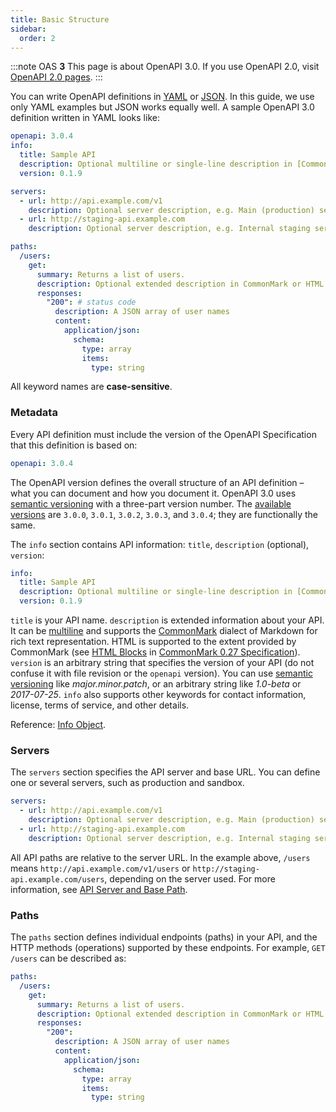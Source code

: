 ```yaml
---
title: Basic Structure
sidebar:
  order: 2
---
```


:::note
OAS **3** This page is about OpenAPI 3.0. If you use OpenAPI 2.0, visit [OpenAPI 2.0 pages](/docs/specification/v2_0/basic-structure/).
:::

You can write OpenAPI definitions in [YAML](https://en.wikipedia.org/wiki/YAML) or [JSON](https://en.wikipedia.org/wiki/JSON). In this guide, we use only YAML examples but JSON works equally well. A sample OpenAPI 3.0 definition written in YAML looks like:

```yaml
openapi: 3.0.4
info:
  title: Sample API
  description: Optional multiline or single-line description in [CommonMark](http://commonmark.org/help/) or HTML.
  version: 0.1.9

servers:
  - url: http://api.example.com/v1
    description: Optional server description, e.g. Main (production) server
  - url: http://staging-api.example.com
    description: Optional server description, e.g. Internal staging server for testing

paths:
  /users:
    get:
      summary: Returns a list of users.
      description: Optional extended description in CommonMark or HTML.
      responses:
        "200": # status code
          description: A JSON array of user names
          content:
            application/json:
              schema:
                type: array
                items:
                  type: string
```

All keyword names are **case-sensitive**.

### Metadata

Every API definition must include the version of the OpenAPI Specification that this definition is based on:

```yml
openapi: 3.0.4
```

The OpenAPI version defines the overall structure of an API definition – what you can document and how you document it. OpenAPI 3.0 uses [semantic versioning](http://semver.org/) with a three-part version number. The [available versions](https://github.com/OAI/OpenAPI-Specification/releases) are `3.0.0`, `3.0.1`, `3.0.2`, `3.0.3`, and `3.0.4`; they are functionally the same.

The `info` section contains API information: `title`, `description` (optional), `version`:

```yaml
info:
  title: Sample API
  description: Optional multiline or single-line description in [CommonMark](http://commonmark.org/help/) or HTML.
  version: 0.1.9
```

`title` is your API name. `description` is extended information about your API. It can be [multiline](http://stackoverflow.com/a/21699210) and supports the [CommonMark](http://commonmark.org/help/) dialect of Markdown for rich text representation. HTML is supported to the extent provided by CommonMark (see [HTML Blocks](http://spec.commonmark.org/0.27/) in [CommonMark 0.27 Specification](http://spec.commonmark.org/0.27/)). `version` is an arbitrary string that specifies the version of your API (do not confuse it with file revision or the `openapi` version). You can use [semantic versioning](http://semver.org/) like _major.minor.patch_, or an arbitrary string like _1.0-beta_ or _2017-07-25_. `info` also supports other keywords for contact information, license, terms of service, and other details.

Reference: [Info Object](https://github.com/OAI/OpenAPI-Specification/blob/master/versions/3.0.4.md#info-object).

### Servers

The `servers` section specifies the API server and base URL. You can define one or several servers, such as production and sandbox.

```yml
servers:
  - url: http://api.example.com/v1
    description: Optional server description, e.g. Main (production) server
  - url: http://staging-api.example.com
    description: Optional server description, e.g. Internal staging server for testing
```

All API paths are relative to the server URL. In the example above, `/users` means `http://api.example.com/v1/users` or `http://staging-api.example.com/users`, depending on the server used. For more information, see [API Server and Base Path](/docs/specification/api-host-and-base-path/).

### Paths

The `paths` section defines individual endpoints (paths) in your API, and the HTTP methods (operations) supported by these endpoints. For example, `GET /users` can be described as:

```yaml
paths:
  /users:
    get:
      summary: Returns a list of users.
      description: Optional extended description in CommonMark or HTML
      responses:
        "200":
          description: A JSON array of user names
          content:
            application/json:
              schema:
                type: array
                items:
                  type: string
```
